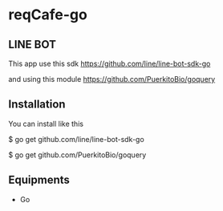 # reqCafe-go

## LINE BOT
This app use this sdk
<https://github.com/line/line-bot-sdk-go>

and using this module
<https://github.com/PuerkitoBio/goquery>

## Installation
You can install like this

$ go get github.com/line/line-bot-sdk-go

$ go get github.com/PuerkitoBio/goquery

## Equipments
- Go
